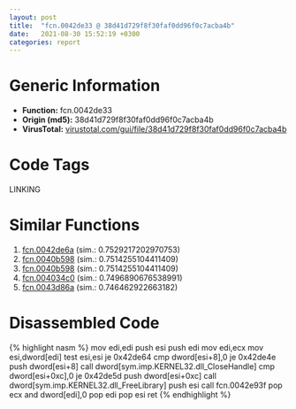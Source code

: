```yaml
---
layout: post
title:  "fcn.0042de33 @ 38d41d729f8f30faf0dd96f0c7acba4b"
date:   2021-08-30 15:52:19 +0300
categories: report
---
```


# Generic Information
- **Function:** fcn.0042de33
- **Origin (md5):** 38d41d729f8f30faf0dd96f0c7acba4b
- **VirusTotal:** [virustotal.com/gui/file/38d41d729f8f30faf0dd96f0c7acba4b][virustotal_ref]

# Code Tags
<span class="tag" id="LINKING">LINKING</span>


# Similar Functions

1. [fcn.0042de6a][similar_1_ref] (sim.: 0.7529217202970753)
2. [fcn.0040b598][similar_2_ref] (sim.: 0.7514255104411409)
3. [fcn.0040b598][similar_3_ref] (sim.: 0.7514255104411409)
4. [fcn.004034c0][similar_4_ref] (sim.: 0.7496890676538991)
5. [fcn.0043d86a][similar_5_ref] (sim.: 0.746462922663182)


# Disassembled Code

{% highlight nasm %}
mov edi,edi
push esi
push edi
mov edi,ecx
mov esi,dword[edi]
test esi,esi
je 0x42de64
cmp dword[esi+8],0
je 0x42de4e
push dword[esi+8]
call dword[sym.imp.KERNEL32.dll_CloseHandle]
cmp dword[esi+0xc],0
je 0x42de5d
push dword[esi+0xc]
call dword[sym.imp.KERNEL32.dll_FreeLibrary]
push esi
call fcn.0042e93f
pop ecx
and dword[edi],0
pop edi
pop esi
ret 
{% endhighlight %}


[similar_1_ref]: /report/fcn.0042de6a@38d41d729f8f30faf0dd96f0c7acba4b
[similar_2_ref]: /report/fcn.0040b598@617bd594ba13d0dcc08a315774c342d4
[similar_3_ref]: /report/fcn.0040b598@b8b9b802e96d8e813c605554cf6f7018
[similar_4_ref]: /report/fcn.004034c0@8cfdb0713f3b8f9b0a5ef775f40cf182
[similar_5_ref]: /report/fcn.0043d86a@9c2b894b84f59672d8be2e984066f76f
[virustotal_ref]: https://www.virustotal.com/gui/file/38d41d729f8f30faf0dd96f0c7acba4b